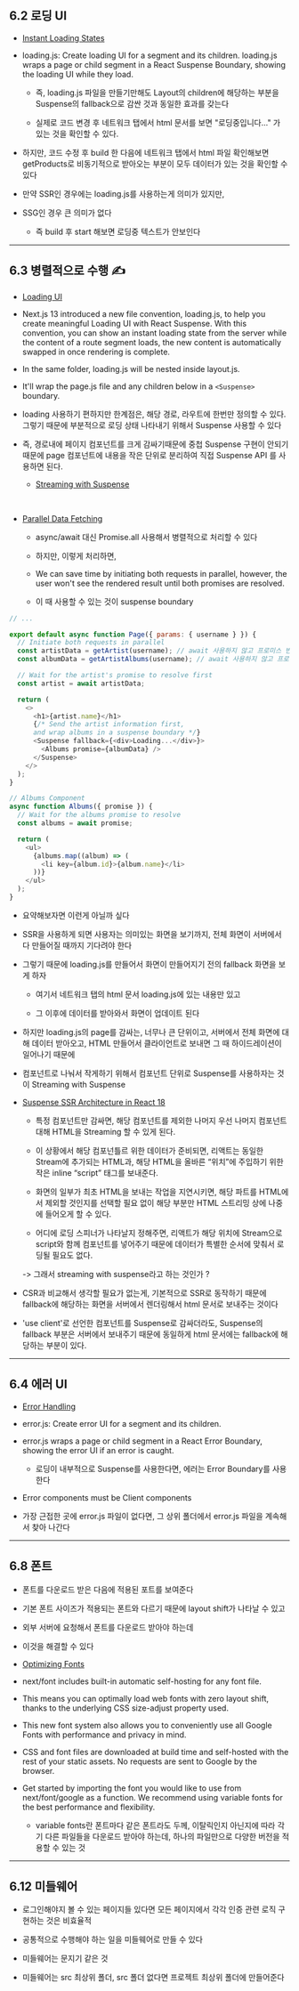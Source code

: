 ## 6.2 로딩 UI

- [Instant Loading States](https://nextjs.org/docs/app/building-your-application/routing/loading-ui-and-streaming#instant-loading-states)

- loading.js: Create loading UI for a segment and its children. loading.js wraps a page or child segment in a React Suspense Boundary, showing the loading UI while they load.

  - 즉, loading.js 파일을 만들기만해도 Layout의 children에 해당하는 부분을 Suspense의 fallback으로 감싼 것과 동일한 효과를 갖는다

  - 실제로 코드 변경 후 네트워크 탭에서 html 문서를 보면 "로딩중입니다..." 가 있는 것을 확인할 수 있다.

- 하지만, 코드 수정 후 build 한 다음에 네트워크 탭에서 html 파일 확인해보면 getProducts로 비동기적으로 받아오는 부분이 모두 데이터가 있는 것을 확인할 수 있다

- 만약 SSR인 경우에는 loading.js를 사용하는게 의미가 있지만,

- SSG인 경우 큰 의미가 없다

  - 즉 build 후 start 해보면 로딩중 텍스트가 안보인다

---

## 6.3 병렬적으로 수행 ✍️

- [Loading UI](https://beta.nextjs.org/docs/routing/loading-ui)

- Next.js 13 introduced a new file convention, loading.js, to help you create meaningful Loading UI with React Suspense. With this convention, you can show an instant loading state from the server while the content of a route segment loads, the new content is automatically swapped in once rendering is complete.

- In the same folder, loading.js will be nested inside layout.js.

- It'll wrap the page.js file and any children below in a `<Suspense>` boundary.

- loading 사용하기 편하지만 한계점은, 해당 경로, 라우트에 한번만 정의할 수 있다. 그렇기 때문에 부분적으로 로딩 상태 나타내기 위해서 Suspense 사용할 수 있다

- 즉, 경로내에 페이지 컴포넌트를 크게 감싸기때문에 중첩 Suspense 구현이 안되기 때문에 page 컴포넌트에 내용을 작은 단위로 분리하여 직접 Suspense API 를 사용하면 된다.

  - [Streaming with Suspense](https://github.com/dkmqflx/nextjs-study/commit/fb8ab5b94ee87dca128f5dcc2d295952f166a2ad)

<br/>

- [Parallel Data Fetching](https://nextjs.org/docs/app/building-your-application/data-fetching/patterns#parallel-data-fetching)
  
  - async/await 대신 Promise.all 사용해서 병렬적으로 처리할 수 있다

  - 하지만, 이렇게 처리하면,

  - We can save time by initiating both requests in parallel, however, the user won't see the rendered result until both promises are resolved.

  - 이 때 사용할 수 있는 것이 suspense boundary

```js
// ...

export default async function Page({ params: { username } }) {
  // Initiate both requests in parallel
  const artistData = getArtist(username); // await 사용하지 않고 프로미스 반환한다
  const albumData = getArtistAlbums(username); // await 사용하지 않고 프로미스 반환한다

  // Wait for the artist's promise to resolve first
  const artist = await artistData;

  return (
    <>
      <h1>{artist.name}</h1>
      {/* Send the artist information first,
      and wrap albums in a suspense boundary */}
      <Suspense fallback={<div>Loading...</div>}>
        <Albums promise={albumData} />
      </Suspense>
    </>
  );
}

// Albums Component
async function Albums({ promise }) {
  // Wait for the albums promise to resolve
  const albums = await promise;

  return (
    <ul>
      {albums.map((album) => (
        <li key={album.id}>{album.name}</li>
      ))}
    </ul>
  );
}
```


- 요약해보자면 이런게 아닐까 싶다
  
- SSR을 사용하게 되면 사용자는 의미있는 화면을 보기까지, 전체 화면이 서버에서 다 만들어질 때까지 기다려야 한다
  
- 그렇기 때문에 loading.js를 만들어서 화면이 만들어지기 전의 fallback 화면을 보게 하자

  - 여기서 네트워크 탭의  html 문서 loading.js에 있는 내용만 있고
 
  - 그 이후에 데이터를 받아와서 화면이 업데이트 된다

- 하지만 loading.js의 page를 감싸는, 너무나 큰 단위이고, 서버에서 전체 화면에 대해 데이터 받아오고, HTML 만들어서 클라이언트로 보내면 그 때 하이드레이션이 일어나기 때문에
  
- 컴포넌트로 나눠서 작게하기 위해서 컴포넌트 단위로 Suspense를 사용하자는 것이 Streaming with Suspense

- [Suspense SSR Architecture in React 18](https://blog.mathpresso.com/suspense-ssr-architecture-in-react-18-ec75e80eb68d)

  - 특정 컴포넌트만 감싸면, 해당 컴포넌트를 제외한 나머지 우선 나머지 컴포넌트 대해 HTML을 Streaming 할 수 있게 된다.

  - 이 상황에서 해당 컴포넌틀르 위한 데이터가 준비되면, 리액트는 동일한 Stream에 추가되는 HTML과, 해당 HTML을 올바른 “위치”에 주입하기 위한 작은 inline “script” 태그를 보내준다.

  - 화면의 일부가 최초 HTML을 보내는 작업을 지연시키면, 해당 파트를 HTML에서 제외할 것인지를 선택할 필요 없이 해당 부분만 HTML 스트리밍 상에 나중에 들어오게 할 수 있다.

  - 어디에 로딩 스피너가 나타날지 정해주면, 리액트가 해당 위치에 Stream으로 script와 함께 컴포넌트를 넣어주기 때문에 데이터가 특별한 순서에 맞춰서 로딩될 필요도 없다.

  -> 그래서 streaming with suspense라고 하는 것인가 ?

-  CSR과 비교해서 생각할 필요가 없는게, 기본적으로 SSR로 동작하기 때문에 fallback에 해당하는 화면을 서버에서 렌더링해서 html 문서로 보내주는 것이다

- 'use client'로 선언한 컴포넌트를 Suspense로 감싸더라도, Suspense의 fallback 부분은 서버에서 보내주기 때문에 동일하게 html 문서에는 fallback에 해당하는 부분이 있다.


---

## 6.4 에러 UI

- [Error Handling](https://nextjs.org/docs/app/building-your-application/routing/error-handling)

- error.js: Create error UI for a segment and its children.

- error.js wraps a page or child segment in a React Error Boundary, showing the error UI if an error is caught.

  - 로딩이 내부적으로 Suspense를 사용한다면, 에러는 Error Boundary를 사용한다 

- Error components must be Client components

- 가장 근접한 곳에 error.js 파일이 없다면, 그 상위 폴더에서 error.js 파일을 계속해서 찾아 나간다

---

## 6.8 폰트

- 폰트를 다운로드 받은 다음에 적용된 포트를 보여준다

- 기본 폰트 사이즈가 적용되는 폰트와 다르기 때문에 layout shift가 나타날 수 있고

- 외부 서버에 요청해서 폰트를 다운로드 받아야 하는데

- 이것을 해결할 수 있다

- [Optimizing Fonts](https://beta.nextjs.org/docs/optimizing/fonts)

- next/font includes built-in automatic self-hosting for any font file.

- This means you can optimally load web fonts with zero layout shift, thanks to the underlying CSS size-adjust property used.

- This new font system also allows you to conveniently use all Google Fonts with performance and privacy in mind.

- CSS and font files are downloaded at build time and self-hosted with the rest of your static assets. No requests are sent to Google by the browser.

- Get started by importing the font you would like to use from next/font/google as a function. We recommend using variable fonts for the best performance and flexibility.

  - variable fonts란 폰트마다 같은 폰트라도 두께, 이탈릭인지 아닌지에 따라 각기 다른 파일들을 다운로드 받아야 하는데, 하나의 파일만으로 다양한 버전을 적용할 수 있는 것

---

## 6.12 미들웨어

- 로그인해야지 볼 수 있는 페이지들 있다면 모든 페이지에서 각각 인증 관련 로직 구현하는 것은 비효율적

- 공통적으로 수행해야 하는 일을 미들웨어로 만들 수 있다

- 미들웨어는 문지기 같은 것

- 미들웨어는 src 최상위 폴더, src 폴더 없다면 프로젝트 최상위 폴더에 만들어준다

